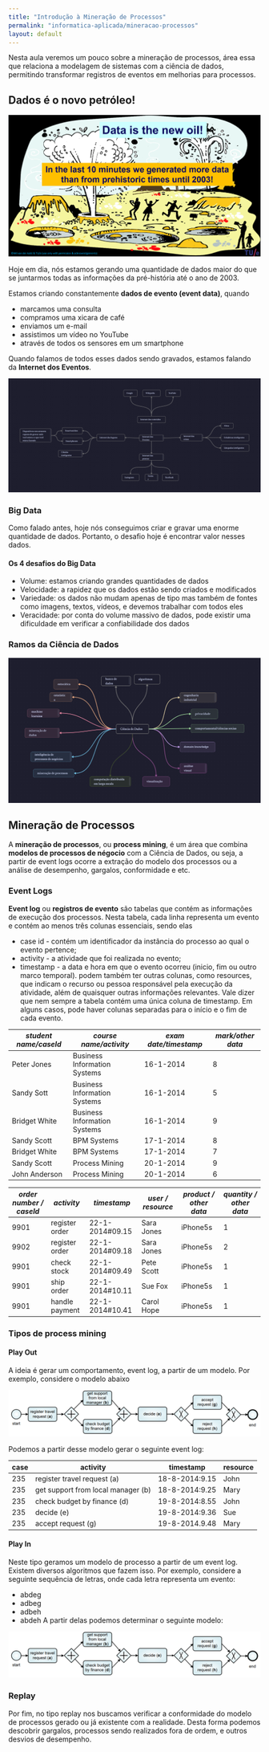 ```yaml
---
title: "Introdução à Mineração de Processos"
permalink: "informatica-aplicada/mineracao-processos"
layout: default
---
```


Nesta aula veremos um pouco sobre a mineração de processos, área essa que relaciona a modelagem de sistemas com a ciência de dados, permitindo transformar registros de eventos em melhorias para processos.  

## Dados é o novo petróleo!

![data is the new oil](img/data_is_the_new_oil.png)

Hoje em dia, nós estamos gerando uma quantidade de dados maior do que se juntarmos todas as informações da pré-história até o ano de 2003. 

Estamos criando constantemente **dados de evento (event data)**, quando

- marcamos uma consulta
- compramos uma xicara de café
- enviamos um e-mail
- assistimos um vídeo no YouTube
- através de todos os sensores em um smartphone

Quando falamos de todos esses dados sendo gravados, estamos falando da **Internet dos Eventos**.

![internet of events](img/InternetEvents.png)

### Big Data

Como falado antes, hoje nós conseguimos criar e gravar uma enorme quantidade de dados. Portanto, o desafio hoje é encontrar valor nesses dados.

####  Os 4 desafios do Big Data

- Volume: estamos criando grandes quantidades de dados
- Velocidade: a rapidez que os dados estão sendo criados e modificados
- Variedade: os dados não mudam apenas de tipo mas também de fontes como imagens, textos, vídeos, e devemos trabalhar com todos eles
- Veracidade: por conta do volume massivo de dados, pode existir uma dificuldade em verificar a confiabilidade dos dados

### Ramos da Ciência de Dados
![data science](img/DataScience.png)

## Mineração de Processos

A **mineração de processos**, ou **process mining**, é um área que combina **modelos de processos de négocio** com a Ciência de Dados, ou seja, a partir de event logs ocorre a extração do modelo dos processos ou a análise de desempenho, gargalos, conformidade e etc.

### Event Logs

**Event log** ou **registros de evento** são tabelas que contém as informações de execução dos processos. Nesta tabela, cada linha representa um evento e contém ao menos três colunas essenciais, sendo elas
- case id - contém um identificador da instância do processo ao qual o evento pertence;
- activity - a atividade que foi realizada no evento;
- timestamp - a data e hora em que o evento ocorreu (inicio, fim ou outro marco temporal).
podem também ter outras colunas, como resources, que indicam o recurso ou pessoa responsável pela execução da atividade, além de  quaisquer outras informações relevantes. Vale dizer que nem sempre a tabela contém uma única coluna de timestamp. Em alguns casos, pode haver colunas separadas para o início e o fim de cada evento.

| _student name/caseId_ | _course name/activity_       | _exam date/timestamp_ | _mark/other data_ |
| --------------------- | ---------------------------- | --------------------- | ----------------- |
| Peter Jones           | Business Information Systems | 16-1-2014             | 8                 |
| Sandy Sott            | Business Information Systems | 16-1-2014             | 5                 |
| Bridget White         | Business Information Systems | 16-1-2014             | 9                 |
| Sandy Scott           | BPM Systems                  | 17-1-2014             | 8                 |
| Bridget White         | BPM Systems                  | 17-1-2014             | 7                 |
| Sandy Scott           | Process Mining               | 20-1-2014             | 9                 |
| John Anderson         | Process Mining               | 20-1-2014             | 6                 |

| _order number / caseId_ | _activity_     | _timestamp_     | _user / resource_ | _product / other data_ | _quantity / other data_ |
| ----------------------- | -------------- | --------------- | ----------------- | ---------------------- | ----------------------- |
| 9901                    | register order | 22-1-2014#09.15 | Sara Jones        | iPhone5s               | 1                       |
| 9902                    | register order | 22-1-2014#09.18 | Sara Jones        | iPhone5s               | 2                       |
| 9901                    | check stock    | 22-1-2014#09.49 | Pete Scott        | iPhone5s               | 1                       |
| 9901                    | ship order     | 22-1-2014#10.11 | Sue Fox           | iPhone5s               | 1                       |
| 9901                    | handle payment | 22-1-2014#10.41 | Carol Hope        | iPhone5s               | 1                       |


### Tipos de process mining

####  Play Out
A ideia é gerar um comportamento, event log, a partir de um modelo. Por exemplo, considere o modelo abaixo

![exe1](img/exe1.png)

Podemos a partir desse modelo gerar o seguinte event log:

| case | activity                           | timestamp      | resource |
| ---- | ---------------------------------- | -------------- | -------- |
| 235  | register travel request (a)        | 18-8-2014:9.15 | John     |
| 235  | get support from local manager (b) | 18-8-2014:9.25 | Mary     |
| 235  | check budget by finance (d)        | 19-8-2014:8.55 | John     |
| 235  | decide (e)                         | 19-8-2014:9.36 | Sue      |
| 235  | accept request (g)                 | 19-8-2014.9.48 | Mary     |

#### Play In
Neste tipo geramos um modelo de processo a partir de um event log. Existem diversos algoritmos que fazem isso. Por exemplo, considere a seguinte sequência de letras, onde cada letra representa um evento:
- abdeg
- adbeg
- adbeh
- abdeh
A partir delas podemos determinar o seguinte modelo:

![exe1](img/exe1.png)

### Replay 
Por fim, no tipo replay nos buscamos verificar a conformidade do modelo de processos gerado ou já existente com a realidade. Desta forma podemos descobrir gargalos, processos sendo realizados fora de ordem, e outros desvios de desempenho.

